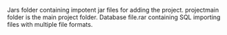 Jars folder containing impotent jar files for adding the project.
projectmain folder is the main project folder.
Database file.rar containing SQL importing files with multiple file formats.
